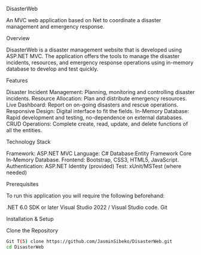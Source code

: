 DisasterWeb

An MVC web application based on Net to coordinate a disaster management and emergency response.

Overview

DisasterWeb is a disaster management website that is developed using ASP.NET MVC. The application offers the tools to manage the disaster incidents, resources, and emergency response operations using in-memory database to develop and test quickly.

Features

Disaster Incident Management: Planning, monitoring and controlling disaster incidents.
Resource Allocation: Plan and distribute emergency resources.
Live Dashboard: Report on on-going disasters and rescue operations.
Responsive Design: Digital interface to fit the fields.
In-Memory Database: Rapid development and testing, no-dependence on external databases.
CRUD Operations: Complete create, read, update, and delete functions of all the entities.

Technology Stack

Framework: ASP.NET MVC
Language: C#
Database:Entity Framework Core In-Memory Database.
Frontend: Bootstrap, CSS3, HTML5, JavaScript.
Authentication: ASP.NET Identity (provided)
Test: xUnit/MSTest (where needed)

Prerequisites

To run this application you will require the following beforehand:

.NET 6.0 SDK or later
Visual Studio 2022 / Visual Studio code.
Git

Installation & Setup

Clone the Repository
```bash
Git T(5) clone https://github.com/JasminSibeko/DisasterWeb.git
cd DisasterWeb
